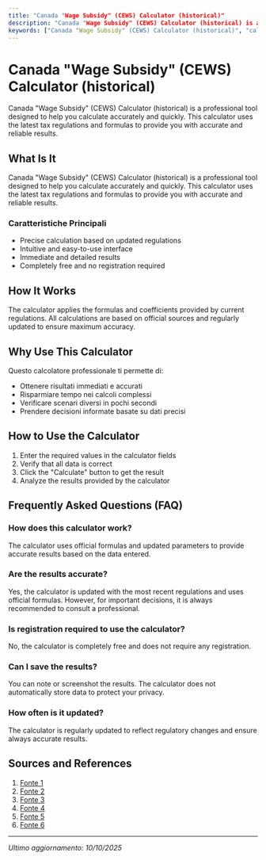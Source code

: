 ```yaml
---
title: "Canada "Wage Subsidy" (CEWS) Calculator (historical)"
description: "Canada "Wage Subsidy" (CEWS) Calculator (historical) is a professional tool designed to help you calculate accurately and quickly. This calculator uses the latest tax regulations and formulas to provide you with accurate and reliable results."
keywords: ["Canada "Wage Subsidy" (CEWS) Calculator (historical)", "calcolatore", "calcolo online"]
---
```


# Canada "Wage Subsidy" (CEWS) Calculator (historical)

Canada "Wage Subsidy" (CEWS) Calculator (historical) is a professional tool designed to help you calculate accurately and quickly. This calculator uses the latest tax regulations and formulas to provide you with accurate and reliable results.

## What Is It

Canada "Wage Subsidy" (CEWS) Calculator (historical) is a professional tool designed to help you calculate accurately and quickly. This calculator uses the latest tax regulations and formulas to provide you with accurate and reliable results.

### Caratteristiche Principali

- Precise calculation based on updated regulations
- Intuitive and easy-to-use interface
- Immediate and detailed results
- Completely free and no registration required

## How It Works

The calculator applies the formulas and coefficients provided by current regulations. All calculations are based on official sources and regularly updated to ensure maximum accuracy.

## Why Use This Calculator

Questo calcolatore professionale ti permette di:

- Ottenere risultati immediati e accurati
- Risparmiare tempo nei calcoli complessi
- Verificare scenari diversi in pochi secondi
- Prendere decisioni informate basate su dati precisi

## How to Use the Calculator

1. Enter the required values in the calculator fields
2. Verify that all data is correct
3. Click the "Calculate" button to get the result
4. Analyze the results provided by the calculator

## Frequently Asked Questions (FAQ)

### How does this calculator work?

The calculator uses official formulas and updated parameters to provide accurate results based on the data entered.

### Are the results accurate?

Yes, the calculator is updated with the most recent regulations and uses official formulas. However, for important decisions, it is always recommended to consult a professional.

### Is registration required to use the calculator?

No, the calculator is completely free and does not require any registration.

### Can I save the results?

You can note or screenshot the results. The calculator does not automatically store data to protect your privacy.

### How often is it updated?

The calculator is regularly updated to reflect regulatory changes and ensure always accurate results.

## Sources and References

1. [Fonte 1](https://www.canada.ca/en/revenue-agency/services/wage-rent-subsidies/how-subsidies-calculated.html)
2. [Fonte 2](https://www.canada.ca/en/revenue-agency/services/wage-rent-subsidies/eligibility-past-subsidies.html)
3. [Fonte 3](https://gh-a.com/blog/157-guide-to-the-canada-emergency-wage-subsidy-cews-for-employers.html)
4. [Fonte 4](https://www.ctf.ca/common/Uploaded%20files/CTJ%2071.3/Public-2023CTJ3-text-revised.pdf)
5. [Fonte 5](https://www.mnp.ca/en/insights/directory/april-22-2020-federal-tax-response-to-covid-19)
6. [Fonte 6](https://www.oecd.org/content/dam/oecd/en/publications/reports/2022/09/digital-services_9184a6f5/7bd95d83-en.pdf)

---

*Ultimo aggiornamento: 10/10/2025*
